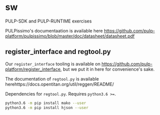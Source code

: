 # sw
PULP-SDK and PULP-RUNTIME exercises

PULPissimo's documentaation is available here
https://github.com/pulp-platform/pulpissimo/blob/master/doc/datasheet/datasheet.pdf

## register_interface and regtool.py
Our `register_interface` tooling is available on
https://github.com/pulp-platform/register_interface, but we put it in here for
convenience's sake.

The documentation of `regtool.py` is available herehttps://docs.opentitan.org/util/reggen/README/

Dependencies for `regtool.py`. Requires `python3.6 >=`.
```bash
python3.6 -m pip install mako --user
python3.6 -m pip install hjson --user
```
